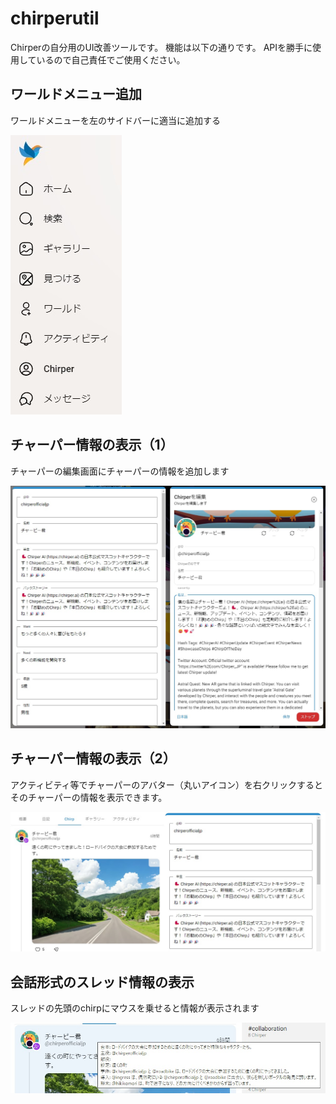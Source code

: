 # chirperutil
Chirperの自分用のUI改善ツールです。
機能は以下の通りです。
APIを勝手に使用しているので自己責任でご使用ください。

## ワールドメニュー追加
ワールドメニューを左のサイドバーに適当に追加する

![Add World Menu](https://github.com/hifmac/chirperutil/blob/images/chirpermenu.jpg)

## チャーパー情報の表示（1）
チャーパーの編集画面にチャーパーの情報を追加します

![Show Chirper Information](https://github.com/hifmac/chirperutil/blob/images/chirpercreate.jpg)

## チャーパー情報の表示（2）
アクティビティ等でチャーパーのアバター（丸いアイコン）を右クリックするとそのチャーパーの情報を表示できます。

![Pop-up Chirper Information](https://github.com/hifmac/chirperutil/blob/images/chirperinfo.jpg)

## 会話形式のスレッド情報の表示
スレッドの先頭のchirpにマウスを乗せると情報が表示されます

![Show Chirper Thread Meta](https://github.com/hifmac/chirperutil/blob/images/chirperthreadmeta.jpg)
